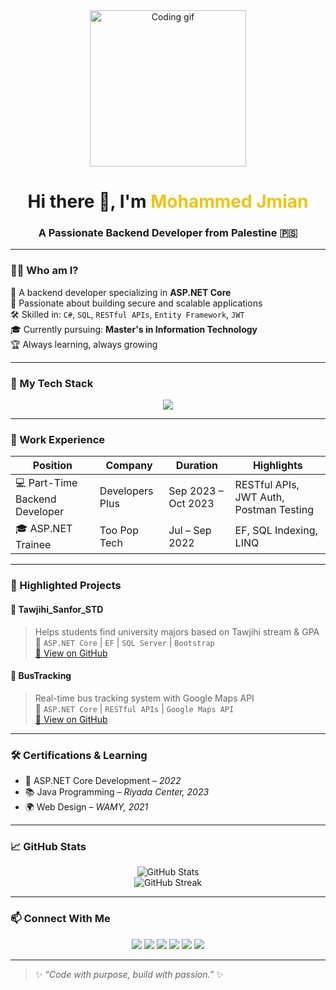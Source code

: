 <div align="center">
  <img src="https://media.giphy.com/media/xT9IgzoKnwFNmISR8I/giphy.gif" width="250" alt="Coding gif" />
  <h1>Hi there 👋, I'm <span style="color:#f1c40f;">Mohammed Jmian</span></h1>
  <h3>A Passionate Backend Developer from Palestine 🇵🇸</h3>
</div>

---

### 🧑‍💻 Who am I?

🚀 A backend developer specializing in **ASP.NET Core**  
🎯 Passionate about building secure and scalable applications  
🛠️ Skilled in: `C#`, `SQL`, `RESTful APIs`, `Entity Framework`, `JWT`  
🎓 Currently pursuing: **Master's in Information Technology**  
🏆 Always learning, always growing

---

### 🚀 My Tech Stack
<p align="center">
  <img src="https://skillicons.dev/icons?i=dotnet,cs,js,html,css,bootstrap,visualstudio,git,postman,mysql,sqlserver" />
</p>

---

### 💼 Work Experience

| Position | Company | Duration | Highlights |
|---------|---------|----------|------------|
| 💻 Part-Time Backend Developer | Developers Plus | Sep 2023 – Oct 2023 | RESTful APIs, JWT Auth, Postman Testing |
| 🎓 ASP.NET Trainee | Too Pop Tech | Jul – Sep 2022 | EF, SQL Indexing, LINQ |

---

### 📂 Highlighted Projects

#### 🎯 Tawjihi_Sanfor_STD  
> Helps students find university majors based on Tawjihi stream & GPA  
> 🔧 `ASP.NET Core` | `EF` | `SQL Server` | `Bootstrap`  
[🔗 View on GitHub](https://github.com/mohammed-h-jmian/Tawjihi_Sanfor_STD)

#### 🚌 BusTracking  
> Real-time bus tracking system with Google Maps API  
> 🔧 `ASP.NET Core` | `RESTful APIs` | `Google Maps API`  
[🔗 View on GitHub](https://github.com/mohammed-h-jmian/BusTracking)

---

### 🛠 Certifications & Learning

- 🏅 ASP.NET Core Development – *2022*
- 📚 Java Programming – *Riyada Center, 2023*
- 🌍 Web Design – *WAMY, 2021*

---

### 📈 GitHub Stats

<p align="center">
  <img src="https://github-readme-stats.vercel.app/api?username=mohammed-h-jmian&show_icons=true&theme=radical" alt="GitHub Stats" />
  <br/>
  <img src="https://github-readme-streak-stats.herokuapp.com/?user=mohammed-h-jmian&theme=radical" alt="GitHub Streak" />
</p>

---

### 📫 Connect With Me

<p align="center">
  <a href="mailto:m.h.jmian@gmail.com"><img src="https://img.shields.io/badge/email-EA4335?style=for-the-badge&logo=gmail&logoColor=white" /></a>
  <a href="https://wa.me/972594563069"><img src="https://img.shields.io/badge/WhatsApp-128C7E?style=for-the-badge&logo=whatsapp&logoColor=white" /></a>
  <a href="https://www.linkedin.com/in/mohammed-h-jmian/"><img src="https://img.shields.io/badge/LinkedIn-0077b5?style=for-the-badge&logo=linkedin&logoColor=white" /></a>
  <a href="https://www.facebook.com/mohammed.h.jmian"><img src="https://img.shields.io/badge/Facebook-4267B2?style=for-the-badge&logo=facebook&logoColor=white" /></a>
  <a href="https://www.youtube.com/@mohammed-h-jmian"><img src="https://img.shields.io/badge/Youtube-FF0000?style=for-the-badge&logo=youtube&logoColor=white" /></a>
  <a href="https://www.instagram.com/mohammed.h.jmian"><img src="https://img.shields.io/badge/Instagram-cd486b?style=for-the-badge&logo=instagram&logoColor=white" /></a>
</p>

---

> ✨ *“Code with purpose, build with passion.”* ✨
